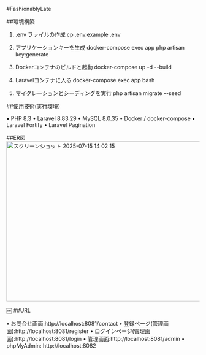 #FashionablyLate

##環境構築

1. .env ファイルの作成
 cp .env.example .env

1. アプリケーションキーを生成
 docker-compose exec app php artisan key:generate

1. Dockerコンテナのビルドと起動
 docker-compose up -d --build

1. Laravelコンテナに入る
 docker-compose exec app bash

1. マイグレーションとシーディングを実行
 php artisan migrate --seed

##使用技術(実行環境)

• PHP 8.3 • Laravel 8.83.29 • MySQL 8.0.35 • Docker / docker-compose • Laravel Fortify • Laravel Pagination

##ER図
<img width="673" height="418" alt="スクリーンショット 2025-07-15 14 02 15" src="https://github.com/user-attachments/assets/2178133a-f27f-435c-bc4f-c7dec0c66027" />

￼
##URL

• お問合せ画面:http://localhost:8081/contact • 登録ページ(管理画面):http://localhost:8081/register • ログインページ(管理画面):http://localhost:8081/login • 管理画面:http://localhost:8081/admin • phpMyAdmin: http://localhost:8082
